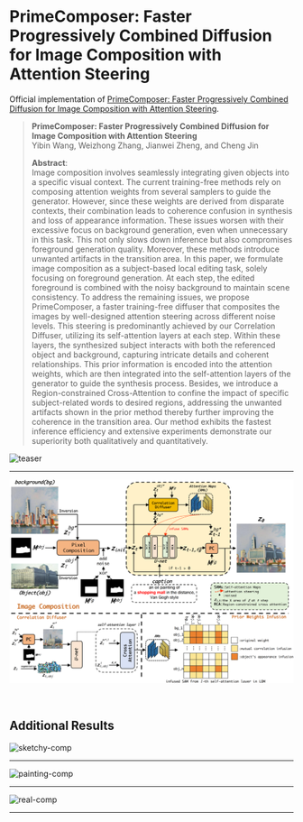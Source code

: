 # PrimeComposer: Faster Progressively Combined Diffusion for Image Composition with Attention Steering

Official implementation of [PrimeComposer: Faster Progressively Combined Diffusion for Image Composition with Attention Steering]().

> **PrimeComposer: Faster Progressively Combined Diffusion for Image Composition with Attention Steering**<br>
> Yibin Wang, Weizhong Zhang, Jianwei Zheng, and Cheng Jin <br>
> 
> 
>**Abstract**: <br>
Image composition involves seamlessly integrating given objects into a specific visual context. The current training-free methods rely on composing attention weights from several samplers to guide the generator. However, since these weights are derived from disparate contexts, their combination leads to coherence confusion in synthesis and loss of appearance information. These issues worsen with their excessive focus on background generation, even when unnecessary in this task. This not only slows down inference but also compromises foreground generation quality. Moreover, these methods introduce unwanted artifacts in the transition area. In this paper, we formulate image composition as a subject-based local editing task, solely focusing on foreground generation. At each step, the edited foreground is combined with the noisy background to maintain scene consistency. To address the remaining issues, we propose PrimeComposer, a faster training-free diffuser that composites the images by well-designed attention steering across different noise levels. This steering is predominantly achieved by our Correlation Diffuser, utilizing its self-attention layers at each step. Within these layers, the synthesized subject interacts with both the referenced object and background, capturing intricate details and coherent relationships. This prior information is encoded into the  attention weights, which are then integrated into the self-attention layers of the generator to guide the synthesis process. Besides, we introduce a Region-constrained Cross-Attention to confine the impact of specific subject-related words to desired regions, addressing the unwanted artifacts shown in the prior method thereby further improving the coherence in the transition area. Our method exhibits the fastest inference efficiency and extensive experiments demonstrate our superiority both qualitatively and quantitatively.

![teaser](assets/display.png)

---

</div>

![framework](assets/framework.png)


<!-- ## TODO:
- [ ] Release inference code
- [ ] Release demo
- [ ] Release evaluation code and data 
-->


</div>

<br>



## Additional Results

![sketchy-comp](assets/baseline_compare1.png)

---

</div>


![painting-comp](assets/baseline_compare2.png)

---

</div>


![real-comp](assets/baseline_compare3.png)

---

</div>

